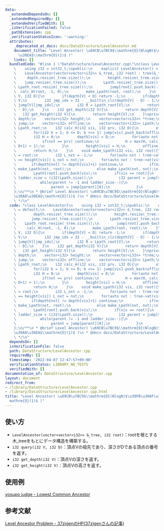 ```yaml
---
data:
  _extendedDependsOn: []
  _extendedRequiredBy: []
  _extendedVerifiedWith: []
  _isVerificationFailed: false
  _pathExtension: cpp
  _verificationStatusIcon: ':warning:'
  attributes:
    _deprecated_at_docs: docs/DataStructure/LevelAncestor.md
    document_title: "Level Ancestor( \u69CB\u7BC9$\\mathrm{O}(NlogN)$\u30FB\u30AF\u30A8\
      \u30EA$\\mathrm{O}(1)$ )"
    links: []
  bundledCode: "#line 1 \"DataStructure/LevelAncestor.cpp\"\nclass LevelAncestor{\n\
    \    using i32 = int32_t;\npublic:\n    explicit LevelAncestor() = default;\n\
    \    LevelAncestor(vector<vector<i32>> &_tree, i32 root) : tree(&_tree){\n   \
    \     depth.resize(_tree.size());\n        height.resize(_tree.size());\n    \
    \    jump.resize(_tree.size());\n        Lpath.resize(_tree.size());\n       \
    \ Lpath_root.resize(_tree.size());\n        jump[root].push_back(-1);\n      \
    \  calc_H(root, -1, 0);\n        make_Lpath(root, root);\n    }\n    i32 query(i32\
    \ V, i32 D){\n        if(depth[V] < D) return -1;\n        if(depth[V] == D) return\
    \ V;\n        i32 jmp_idx = 32 - __builtin_clz(depth[V] - D) - 1;\n        V =\
    \ jump[V][jmp_idx];\n        i32 R = Lpath_root[V];\n        return Lpath[R][depth[Lpath[R][0]]\
    \ - D];\n    }\n    i32 get_depth(i32 V){\n        return depth[V];\n    }\n \
    \   i32 get_height(i32 V){\n        return height[V];\n    }\nprivate:\n    vector<i32>\
    \ depth;\n    vector<i32> height;\n    vector<vector<i32>> *tree;\n    vector<vector<i32>>\
    \ jump;\n    vector<i32> offline;\n    vector<vector<i32>> Lpath;\n    vector<i32>\
    \ Lpath_root;\n    i32 calc_H(i32 vis, i32 prv, i32 D){\n        offline.push_back(vis);\n\
    \        for(i32 b = 1; b <= D; b <<= 1) jump[vis].push_back(offline[D - b]);\n\
    \        i32 H = 0;\n        depth[vis] = D;\n        for(auto nxt : tree->at(vis)){\n\
    \            if(nxt == prv) continue;\n            H = max(H, calc_H(nxt, vis,\
    \ D+1) + 1);\n        }\n        height[vis] = H;\n        offline.pop_back();\n\
    \        return H;\n    }\n    void make_Lpath(i32 vis, i32 root){\n        Lpath_root[vis]\
    \ = root;\n        i32 L_nxt = -1;\n        for(auto nxt : tree->at(vis)) if(height[nxt]+1\
    \ == height[vis]) L_nxt = nxt;\n        for(auto nxt : tree->at(vis)){\n     \
    \       if(depth[nxt] != depth[vis]+1) continue;\n            if(nxt == L_nxt)\
    \ make_Lpath(nxt, root);\n            else make_Lpath(nxt, nxt);\n        }\n\
    \        Lpath[root].push_back(vis);\n        if(vis == root){\n            i32\
    \ ladder_size = (i32)Lpath.size();\n            i32 parent = jump[vis][0];\n \
    \           while(parent != -1 and ladder_size--){\n                Lpath[root].push_back(parent);\n\
    \                parent = jump[parent][0];\n            }\n        }\n    }\n\
    };\n/**\n * @brief Level Ancestor( \u69CB\u7BC9$\\mathrm{O}(NlogN)$\u30FB\u30AF\
    \u30A8\u30EA$\\mathrm{O}(1)$ )\n * @docs docs/DataStructure/LevelAncestor.md\n\
    \ */\n"
  code: "class LevelAncestor{\n    using i32 = int32_t;\npublic:\n    explicit LevelAncestor()\
    \ = default;\n    LevelAncestor(vector<vector<i32>> &_tree, i32 root) : tree(&_tree){\n\
    \        depth.resize(_tree.size());\n        height.resize(_tree.size());\n \
    \       jump.resize(_tree.size());\n        Lpath.resize(_tree.size());\n    \
    \    Lpath_root.resize(_tree.size());\n        jump[root].push_back(-1);\n   \
    \     calc_H(root, -1, 0);\n        make_Lpath(root, root);\n    }\n    i32 query(i32\
    \ V, i32 D){\n        if(depth[V] < D) return -1;\n        if(depth[V] == D) return\
    \ V;\n        i32 jmp_idx = 32 - __builtin_clz(depth[V] - D) - 1;\n        V =\
    \ jump[V][jmp_idx];\n        i32 R = Lpath_root[V];\n        return Lpath[R][depth[Lpath[R][0]]\
    \ - D];\n    }\n    i32 get_depth(i32 V){\n        return depth[V];\n    }\n \
    \   i32 get_height(i32 V){\n        return height[V];\n    }\nprivate:\n    vector<i32>\
    \ depth;\n    vector<i32> height;\n    vector<vector<i32>> *tree;\n    vector<vector<i32>>\
    \ jump;\n    vector<i32> offline;\n    vector<vector<i32>> Lpath;\n    vector<i32>\
    \ Lpath_root;\n    i32 calc_H(i32 vis, i32 prv, i32 D){\n        offline.push_back(vis);\n\
    \        for(i32 b = 1; b <= D; b <<= 1) jump[vis].push_back(offline[D - b]);\n\
    \        i32 H = 0;\n        depth[vis] = D;\n        for(auto nxt : tree->at(vis)){\n\
    \            if(nxt == prv) continue;\n            H = max(H, calc_H(nxt, vis,\
    \ D+1) + 1);\n        }\n        height[vis] = H;\n        offline.pop_back();\n\
    \        return H;\n    }\n    void make_Lpath(i32 vis, i32 root){\n        Lpath_root[vis]\
    \ = root;\n        i32 L_nxt = -1;\n        for(auto nxt : tree->at(vis)) if(height[nxt]+1\
    \ == height[vis]) L_nxt = nxt;\n        for(auto nxt : tree->at(vis)){\n     \
    \       if(depth[nxt] != depth[vis]+1) continue;\n            if(nxt == L_nxt)\
    \ make_Lpath(nxt, root);\n            else make_Lpath(nxt, nxt);\n        }\n\
    \        Lpath[root].push_back(vis);\n        if(vis == root){\n            i32\
    \ ladder_size = (i32)Lpath.size();\n            i32 parent = jump[vis][0];\n \
    \           while(parent != -1 and ladder_size--){\n                Lpath[root].push_back(parent);\n\
    \                parent = jump[parent][0];\n            }\n        }\n    }\n\
    };\n/**\n * @brief Level Ancestor( \u69CB\u7BC9$\\mathrm{O}(NlogN)$\u30FB\u30AF\
    \u30A8\u30EA$\\mathrm{O}(1)$ )\n * @docs docs/DataStructure/LevelAncestor.md\n\
    \ */\n"
  dependsOn: []
  isVerificationFile: false
  path: DataStructure/LevelAncestor.cpp
  requiredBy: []
  timestamp: '2022-04-07 12:47:57+09:00'
  verificationStatus: LIBRARY_NO_TESTS
  verifiedWith: []
documentation_of: DataStructure/LevelAncestor.cpp
layout: document
redirect_from:
- /library/DataStructure/LevelAncestor.cpp
- /library/DataStructure/LevelAncestor.cpp.html
title: "Level Ancestor( \u69CB\u7BC9$\\mathrm{O}(NlogN)$\u30FB\u30AF\u30A8\u30EA$\\\
  mathrm{O}(1)$ )"
---
```

## 使い方  
- `LevelAncestor(vector<vector<i32>> &_tree, i32 root)`：rootを根とする木_treeをもとにデータ構造を構築する。  
- `i32 query(i32 V, i32 D)`：頂点Vの祖先であり、深さがDである頂点の番号を返す。  
- `i32 get_depth(i32 V)`：頂点Vの深さを返す。  
- `i32 get_height(i32 V)`：頂点Vの高さを返す。  

## 使用例
<a href="https://judge.yosupo.jp/submission/84950" target="_blank">yosupo judge - Lowest Common Ancestor</a>

## 参考文献
<a href="https://37zigen.com/level-ancestor-problem/" target="_blank">Level Ancestor Problem - 37zigenのHP(37zigenさんの記事)</a>
